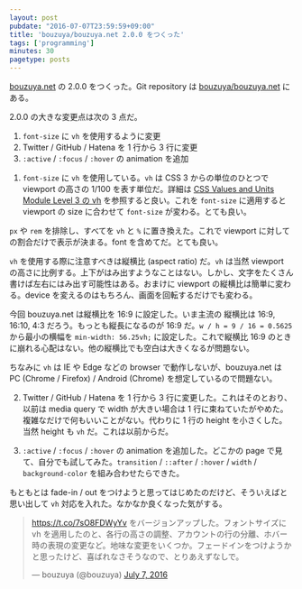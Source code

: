 ```yaml
---
layout: post
pubdate: "2016-07-07T23:59:59+09:00"
title: 'bouzuya/bouzuya.net 2.0.0 をつくった'
tags: ['programming']
minutes: 30
pagetype: posts
---
```

[bouzuya.net](https://bouzuya.net) の 2.0.0 をつくった。Git repository は [bouzuya/bouzuya.net][] にある。

2.0.0 の大きな変更点は次の 3 点だ。

1. `font-size` に `vh` を使用するように変更
2. Twitter / GitHub / Hatena を 1 行から 3 行に変更
3. `:active` / `:focus` / `:hover` の animation を追加

1) `font-size` に `vh` を使用している。`vh` は CSS 3 からの単位のひとつで viewport の高さの 1/100 を表す単位だ。詳細は [CSS Values and Units Module Level 3 の vh](https://drafts.csswg.org/css-values-3/#vh) を参照すると良い。これを `font-size` に適用すると viewport の size に合わせて `font-size` が変わる。とても良い。

`px` や `rem` を排除し、すべてを `vh` と `%` に置き換えた。これで viewport に対しての割合だけで表示が決まる。font を含めてだ。とても良い。

`vh` を使用する際に注意すべきは縦横比 (aspect ratio) だ。`vh` は当然 viewport の高さに比例する。上下がはみ出すようなことはない。しかし、文字をたくさん書けば左右にはみ出す可能性はある。おまけに viewport の縦横比は簡単に変わる。device を変えるのはもちろん、画面を回転するだけでも変わる。

今回 bouzuya.net は縦横比を 16:9 に設定した。いま主流の 縦横比は 16:9, 16:10, 4:3 だろう。もっとも縦長になるのが 16:9 だ。`w / h = 9 / 16 = 0.5625` から最小の横幅を `min-width: 56.25vh;` に設定した。これで縦横比 16:9 のときに崩れる心配はない。他の縦横比でも空白は大きくなるが問題ない。

ちなみに `vh` は IE や Edge などの browser で動作しないが、bouzuya.net は PC (Chrome / Firefox) / Android (Chrome) を想定しているので問題ない。

2) Twitter / GitHub / Hatena を 1 行から 3 行に変更した。これはそのとおり、以前は media query で width が大きい場合は 1 行に束ねていたがやめた。複雑なだけで何もいいことがない。代わりに 1 行の height を小さくした。当然 height も `vh` だ。これは以前からだ。

3) `:active` / `:focus` / `:hover` の animation を追加した。どこかの page で見て、自分でも試してみた。`transition` / `::after` / `:hover` / `width` / `background-color` を組み合わせたらできた。

もともとは fade-in / out をつけようと思ってはじめたのだけど、そういえばと思い出して `vh` 対応を入れた。なかなか良くなった気がする。

<blockquote class="twitter-tweet" data-partner="tweetdeck"><p lang="ja" dir="ltr"><a href="https://t.co/7sO8FDWyYv">https://t.co/7sO8FDWyYv</a> をバージョンアップした。フォントサイズに vh を適用したのと、各行の高さの調整、アカウントの行の分離、ホバー時の表現の変更など。地味な変更をいくつか。フェードインをつけようかと思ったけど、喜ばれなさそうなので、とりあえずなしで。</p>&mdash; bouzuya (@bouzuya) <a href="https://twitter.com/bouzuya/status/751198917681754112">July 7, 2016</a></blockquote>
<script async src="//platform.twitter.com/widgets.js" charset="utf-8"></script>

[bouzuya/bouzuya.net]: https://github.com/bouzuya/bouzuya.net
